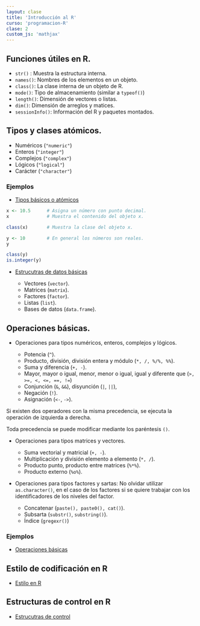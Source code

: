 ```yaml
---
layout: clase
title: 'Introducción al R'
curso: 'programacion-R'
clase: 2
custom_js: 'mathjax'
---
```



## Funciones útiles en R.

 - `str()` : Muestra la estructura interna.
 - `names()`: Nombres de los elementos en un objeto.
 - `class()`: La clase interna de un objeto de R.
 - `mode()`: Tipo de almacenamiento (similar a `typeof()`)
 - `length()`: Dimensión de vectores o listas.
 - `dim()`: Dimensión de arreglos y matices.
 - `sessionInfo()`: Información del R y paquetes montados.

## Tipos y clases atómicos.

 - Numéricos (`"numeric"`)
 - Enteros (`"integer"`)
 - Complejos (`"complex"`)
 - Lógicos (`"logical"`)
 - Carácter (`"character"`)

### Ejemplos

  - [Tipos básicos o atómicos](01ElementosBasicos.R)

```r
x <- 10.5      # Asigna un número con punto decimal.
x              # Muestra el contenido del objeto x.

class(x)       # Muestra la clase del objeto x.

y <- 10        # En general los números son reales.
y

class(y)
is.integer(y)
```

 - [Estrucutras de datos básicas](02EstructurasdeDatosBasicas.R)

    * Vectores (`vector`).
    * Matrices (`matrix`).
    * Factores (`factor`).
    * Listas (`list`).
    * Bases de datos (`data.frame`).

## Operaciones básicas.

 - Operaciones para tipos numéricos, enteros, complejos y lógicos.

   * Potencia (`^`).
   * Producto, división, división entera y módulo (`*, /, %/%, %%`).
   * Suma y diferencia (`+, -`).
   * Mayor, mayor o igual, menor, menor o igual,
     igual y diferente que (`>, >=, <, <=, ==, !=`)
   * Conjunción (`&`, `&&`), disyunción (`|`, `||`),
   * Negación (`!`).
   * Asignación (`<-`, `->`).

 Si existen dos operadores con la misma precedencia,
 se ejecuta la operación de izquierda a derecha.

 Toda precedencia se puede modificar mediante los
 paréntesis `()`.

  - Operaciones para tipos matrices y vectores.

    * Suma vectorial y matricial (`+, -`).
    * Multiplicación y división elemento a elemento (`*, /`).
    * Producto punto, producto entre matrices (`%*%`).
    * Producto externo (`%o%`).

  - Operaciones para tipos factores y sartas:
    No olvidar utilizar `as.character()`, en el caso de los factores si
    se quiere trabajar con los identificadores de los niveles del factor.

    * Concatenar (`paste(), paste0(), cat()`).
    * Subsarta (`substr()`, `substring()`).
    * Índice (`gregexr()`)

### Ejemplos

  - [Operaciones básicas](03Operaciones.R)

## Estilo de codificación en R

  - [Estilo en R](04EstiloR.html)

## Estructuras de control en R

  - [Estrucutras de control](05Estructuradeprogramacion.html)

